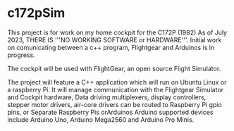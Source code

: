 # c172pSim

This project is for work on my home cockpit for the C172P (1982)  As of July 2023, THERE IS '''NO WORKING SOFTWARE or HARDWARE'''.  Initial work on comunicating between a c++ program, Flightgear and Arduinos is in progress.

The cockpit will be used with FlightGear, an open source Flight Simulator.

The project will feature a C++ application which will run on Ubuntu Linux or a raspberry Pi. It will manage communication with the Flightgear Simulator and Cockpit hardware,   Data driving multiplexers, display controllers, stepper motor drivers, air-core drivers can be routed to Raspberry Pi gpio pins, or Separate Raspberry Pis orArduinos Arduino supported devices include Arduino Uno, Arduino Mega2560 and Arduino Pro Minis.

